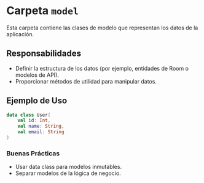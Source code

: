 # Carpeta `model`

Esta carpeta contiene las clases de modelo que representan los datos de la aplicación.

## Responsabilidades
- Definir la estructura de los datos (por ejemplo, entidades de Room o modelos de API).
- Proporcionar métodos de utilidad para manipular datos.

## Ejemplo de Uso
```kotlin
data class User(
    val id: Int,
    val name: String,
    val email: String
)
```

### Buenas Prácticas
- Usar data class para modelos inmutables.
- Separar modelos de la lógica de negocio.